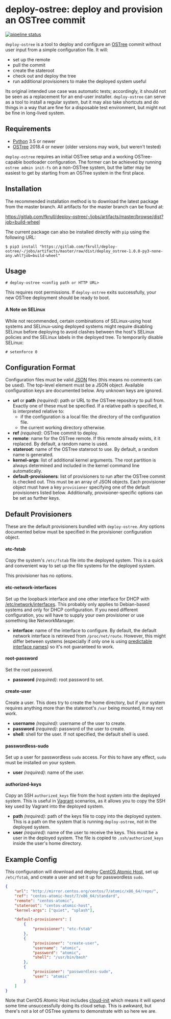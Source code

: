 # deploy-ostree: deploy and provision an OSTree commit

[![pipeline status](https://gitlab.com/fkrull/deploy-ostree/badges/master/pipeline.svg)](https://gitlab.com/fkrull/deploy-ostree/commits/master)

`deploy-ostree` is a tool to deploy and configure an [OSTree][ostree] commit
without user input from a simple configuration file. It will:

* set up the remote
* pull the commit
* create the stateroot
* check out and deploy the tree
* run additional provisioners to make the deployed system useful

Its original intended use case was automatic tests; accordingly, it should not
be seen as a replacement for an end-user installer. `deploy-ostree` can serve
as a tool to install a regular system, but it may also take shortcuts and do
things in a way that are fine for a disposable test environment, but might not
be fine in long-lived system.

## Requirements

* [Python][python] 3.5 or newer
* [OSTree][ostree] 2018.4 or newer (older versions may work, but weren't tested)

[python]: https://python.org
[ostree]: https://ostree.readthedocs.io

`deploy-ostree` requires an initial OSTree setup and a working OSTree-capable
bootloader configuration. The former can be achieved by running
`ostree admin init-fs` on a non-OSTree system, but the latter may be easiest to
get by starting from an OSTree system in the first place.

## Installation

The recommended installation method is to download the latest package from the
master branch. All artifacts for the master branch can be found at:

https://gitlab.com/fkrull/deploy-ostree/-/jobs/artifacts/master/browse/dist?job=build-wheel

The current package can also be installed directly with `pip` using the
following URL:

```console
$ pip3 install "https://gitlab.com/fkrull/deploy-ostree/-/jobs/artifacts/master/raw/dist/deploy_ostree-1.0.0-py3-none-any.whl?job=build-wheel"
```

## Usage

```console
# deploy-ostree <config path or HTTP URL>
```

This requires root permissions. If `deploy-ostree` exits successfully, your new
OSTree deployment should be ready to boot.

#### A Note on SELinux

While not recommended, certain combinations of SELinux-using host systems and
SELinux-using deployed systems might require disabling SELinux before deploying
to avoid clashes between the host's SELinux policies and the SELinux labels in
the deployed tree. To temporarily disable SELinux:

```console
# setenforce 0
```

## Configuration Format

Configuration files must be valid [JSON][json] files (this means no comments can
be used). The top-level element must be a JSON object. Available configuration
keys are documented below. Any unknown keys are ignored.

[json]: https://www.json.org/

* **url** or **path** *(required)*: path or URL to the OSTree repository to
  pull from. Exactly one of these must be specified. If a relative path is
  specified, it is interpreted relative to:
  * if the configuration is a local file: the directory of the configuration
    file.
  * the current working directory otherwise.
* **ref** *(required)*: OSTree commit to deploy.
* **remote**: name for the OSTree remote. If this remote already exists, it it
  replaced. By default, a random name is used.
* **stateroot**: name of the OSTree stateroot to use. By default, a random name
  is generated.
* **kernel-args**: list of additional kernel arguments. The root partition is
  always determined and included in the kernel command line automatically.
* **default-provisioners**: list of provisioners to run after the OSTree commit
  is checked out. This must be an array of JSON objects. Each provisioner object
  must have a key `provisioner` specifying one of the default provisioners
  listed below. Additionally, provisioner-specific options can be set as further
  keys.

## Default Provisioners

These are the default provisioners bundled with `deploy-ostree`. Any options
documented below must be specified in the provisioner configuration object.

#### etc-fstab

Copy the system's `/etc/fstab` file into the deployed system. This is a quick
and convenient way to set up the file systems for the deployed system.

This provisioner has no options.

#### etc-network-interfaces

Set up the loopback interface and one other interface for DHCP with
[/etc/network/interfaces][etc-network-interfaces]. This probably only applies
to Debian-based systems and only for DHCP configuration. If you need different
configuration, you will have to supply your own provisioner or use something
like NetworkManager.

* **interface**: name of the interface to configure. By default, the default
  network interface is retrieved from `/proc/net/route`. However, this might
  differ between systems (especially if only one is using
  [predictable interface names][predictable]) so it's not guaranteed to work.

[etc-network-interfaces]: https://wiki.debian.org/NetworkConfiguration
[predictable]: https://www.freedesktop.org/wiki/Software/systemd/PredictableNetworkInterfaceNames/

#### root-password

Set the root password.

* **password** *(required)*: root password to set.

#### create-user

Create a user. This does try to create the home directory, but if your system
requires anything more than the stateroot's `/var` being mounted, it may not
work.

* **username** *(required)*: username of the user to create.
* **password** *(required)*: password of the user to create.
* **shell**: shell for the user. If not specified, the default shell is used.

#### passwordless-sudo

Set up a user for passwordless `sudo` access. For this to have any effect,
`sudo` must be installed on your system.

* **user** *(required)*: name of the user.

#### authorized-keys

Copy an SSH `authorized_keys` file from the host system into the deployed
system. This is useful in [Vagrant][vagrant] scenarios, as it allows you to copy
the SSH key used by Vagrant into the deployed system.

* **path** *(required)*: path of the keys file to copy into the deployed system.
  This is a path on the system that is running `deploy-ostree`, not in the
  deployed system.
* **user** *(required)*: name of the user to receive the keys. This must be a
  user in the deployed system. The file is copied to `.ssh/authorized_keys`
  inside the user's home directory.

[vagrant]: https://vagrantup.com

## Example Config

This configuration will download and deploy [CentOS Atomic Host][centos-atomic],
set up `/etc/fstab`, and create a user and set it up for passwordless `sudo`.

```json
{
    "url": "http://mirror.centos.org/centos/7/atomic/x86_64/repo/",
    "ref": "centos-atomic-host/7/x86_64/standard",
    "remote": "centos-atomic",
    "stateroot": "centos-atomic-host",
    "kernel-args": ["quiet", "splash"],

    "default-provisioners": [
        {
            "provisioner": "etc-fstab"
        },
        {
            "provisioner": "create-user",
            "username": "atomic",
            "password": "atomic",
            "shell": "/usr/bin/bash"
        },
        {
            "provisioner": "passwordless-sudo",
            "user": "atomic"
        }
    ]
}
```

Note that CentOS Atomic Host includes [cloud-init][cloud-init] which means it
will spend some time unsuccessfully doing its cloud setup. This is awkward, but
there's not a lot of OSTree systems to demonstrate with so here we are.

[centos-atomic]: https://wiki.centos.org/SpecialInterestGroup/Atomic/Download
[cloud-init]: http://www.projectatomic.io/blog/2014/10/getting-started-with-cloud-init/
